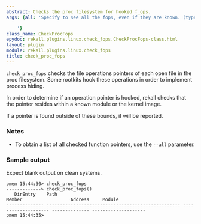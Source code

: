 ```yaml
---
abstract: Checks the proc filesystem for hooked f_ops.
args: {all: 'Specify to see all the fops, even if they are known. (type: Boolean)

    '}
class_name: CheckProcFops
epydoc: rekall.plugins.linux.check_fops.CheckProcFops-class.html
layout: plugin
module: rekall.plugins.linux.check_fops
title: check_proc_fops
---
```


`check_proc_fops` checks the file operations pointers of each open file in the
proc filesystem. Some rootkits hook these operations in order to implement
process hiding.

In order to determine if an operation pointer is hooked, rekall checks that the
pointer resides within a known module or the kernel image.

If a pointer is found outside of these bounds, it will be reported.

### Notes
 * To obtain a list of all checked function pointers, use the `--all`
   parameter.

### Sample output

Expect blank output on clean systems.

```
pmem 15:44:30> check_proc_fops
-------------> check_proc_fops()
   DirEntry    Path                                               Member                  Address     Module              
-------------- -------------------------------------------------- -------------------- -------------- --------------------
pmem 15:44:35> 
```
